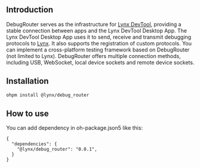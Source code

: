 <div>

## Introduction
DebugRouter serves as the infrastructure for [Lynx DevTool](https://github.com/lynx-family/lynx-devtool), providing a stable connection between apps and the Lynx DevTool Desktop App. The Lynx DevTool Desktop App uses it to send, receive and transmit debugging protocols to [Lynx](https://github.com/lynx-family/lynx). It also supports the registration of custom protocols. You can implement a cross-platform testing framework based on DebugRouter (not limited to Lynx). DebugRouter offers multiple connection methods, including USB, WebSocket, local device sockets and remote device sockets.


## Installation

```bash
ohpm install @lynx/debug_router
```

## How to use

You can add dependency in oh-package.json5 like this:

```json5
{
  "dependencies": {
    "@lynx/debug_router": "0.0.1",
  }
}
```
</div>
